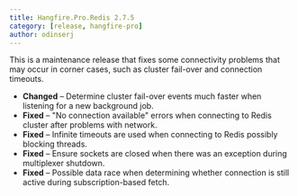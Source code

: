```yaml
---
title: Hangfire.Pro.Redis 2.7.5
category: [release, hangfire-pro]
author: odinserj
---
```


This is a maintenance release that fixes some connectivity problems that may occur in corner cases, such as cluster fail-over and connection timeouts.

* **Changed** – Determine cluster fail-over events much faster when listening for a new background job.
* **Fixed** – "No connection available" errors when connecting to Redis cluster after problems with network.
* **Fixed** – Infinite timeouts are used when connecting to Redis possibly blocking threads.
* **Fixed** – Ensure sockets are closed when there was an exception during multiplexer shutdown.
* **Fixed** – Possible data race when determining whether connection is still active during subscription-based fetch.
